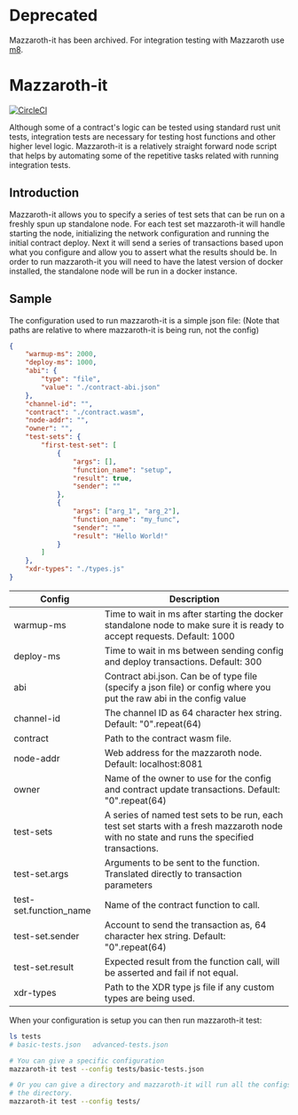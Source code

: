 # Deprecated

Mazzaroth-it has been archived.  For integration testing with Mazzaroth use [m8](https://github.com/kochavalabs/m8).

# Mazzaroth-it

[![CircleCI](https://circleci.com/gh/kochavalabs/mazzaroth-it.svg?style=svg)](https://circleci.com/gh/kochavalabs/mazzaroth-it)

Although some of a contract's logic can be tested using standard rust unit tests,
integration tests are necessary for testing host functions and other higher
level logic. Mazzaroth-it is a relatively straight forward node script that
helps by automating some of the repetitive tasks related with running
integration tests.

## Introduction

Mazzaroth-it allows you to specify a series of test sets that can be run on a
freshly spun up standalone node. For each test set mazzaroth-it will handle
starting the node, initializing the network configuration and running the
initial contract deploy. Next it will send a series of transactions based upon
what you configure and allow you to assert what the results should be. In order
to run mazzaroth-it you will need to have the latest version of docker
installed, the standalone node will be run in a docker instance.

## Sample

The configuration used to run mazzaroth-it is a simple json file:
(Note that paths are relative to where mazzaroth-it is being run, not the
config)

```json
{
    "warmup-ms": 2000,
    "deploy-ms": 1000,
    "abi": {
        "type": "file",
        "value": "./contract-abi.json"
    },
    "channel-id": "",
    "contract": "./contract.wasm",
    "node-addr": "",
    "owner": "",
    "test-sets": {
        "first-test-set": [
            {
                "args": [],
                "function_name": "setup",
                "result": true,
                "sender": ""
            },
            {
                "args": ["arg_1", "arg_2"],
                "function_name": "my_func",
                "sender": "",
                "result": "Hello World!"
            }
        ]
    },
    "xdr-types": "./types.js"
}
```

| Config | Description |
| ------- | ----------- |
| warmup-ms | Time to wait in ms after starting the docker standalone node to make sure it is ready to accept requests. Default: 1000|
| deploy-ms | Time to wait in ms between sending config and deploy transactions. Default: 300 |
| abi | Contract abi.json. Can be of type file (specify a json file) or config where you put the raw abi in the config value |
| channel-id | The channel ID as 64 character hex string. Default: "0".repeat(64) |
| contract | Path to the contract wasm file. |
| node-addr | Web address for the mazzaroth node. Default: localhost:8081 |
| owner | Name of the owner to use for the config and contract update transactions. Default: "0".repeat(64) |
| test-sets | A series of named test sets to be run, each test set starts with a fresh mazzaroth node with no state and runs the specified transactions. |
| test-set.args | Arguments to be sent to the function. Translated directly to transaction parameters |
| test-set.function_name | Name of the contract function to call. |
| test-set.sender | Account to send the transaction as, 64 character hex string. Default: "0".repeat(64) |
| test-set.result | Expected result from the function call, will be asserted and fail if not equal. |
| xdr-types | Path to the XDR type js file if any custom types are being used. |

When your configuration is setup you can then run mazzaroth-it test:

```Bash
ls tests
# basic-tests.json   advanced-tests.json

# You can give a specific configuration
mazzaroth-it test --config tests/basic-tests.json

# Or you can give a directory and mazzaroth-it will run all the configs under
# the directory.
mazzaroth-it test --config tests/
```
